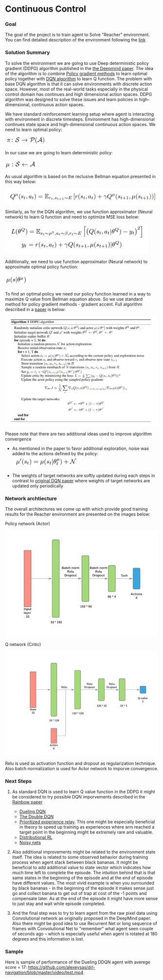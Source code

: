 [//]: # (Image References)

[image1]: images/policy.png "Policy"
[image2]: images/deterministic-policy.png "Deterministic-policy"
[image3]: images/bellman.png "Bellman"
[image4]: images/mseloss.png "Loss"
[image5]: images/policy2.png "Policy"
[image6]: images/algorithm.png "Algorithm"
[image7]: images/noise.png "Noise"
[image8]: images/actor.png "Actor"
[image9]: images/critic.png "Critic"

#  Continuous Control

### Goal

The goal of the project is to train agent to Solve "Reacher" environment. You can find detailed description of the environment following the [link](README.md) 

### Solution Summary

To solve the environment we are going to use Deep deterministic policy gradient (DDPG) algorithm published in the [the Deepmind paper](https://arxiv.org/pdf/1509.02971.pdf). The idea of the algorithm is to combine [Policy gradient methods](http://www.scholarpedia.org/article/Policy_gradient_methods) to learn optimal policy together with [DQN algorithm](https://storage.googleapis.com/deepmind-media/dqn/DQNNaturePaper.pdf) to learn Q function. The problem with base DQN algorithm is that it can solve environments with discrete action space. However, most of the real-world tasks especially in the physical control domain has continues and high dimensional action spaces. DDPG algorithm was designed to solve these issues and learn policies in high-dimensional, continuous action spaces.

We have standard reinforcement learning setup where agent is interacting with environment in discrete timesteps. Environment has high-dimensional continues state space and high-dimensional continuous action spaces. We need to learn optimal policy:

![Policy][image1] 

In our case we are going to learn deterministic policy:

![Policy][image2] 

As usual algorithm is based on the reclusive Bellman equation presented in this way below:

![Bellman][image3] 

Similarly, as for the DQN algorithm, we use function approximator (Neural network) to learn Q function and need to optimize MSE loss below:

![MSE][image4] 

Additionally, we need to use function approximator (Neural network) to approximate optimal policy function:

![Policy][image5]

To find an optimal policy we need our policy function learned in a way to maximize Q value from Bellman equation above. So we use standard method for policy gradient methods - gradient accent. Full algorithm described in a [paper](https://arxiv.org/pdf/1509.02971.pdf) is below:

![Algorithm][image6]

Please note that there are two additional ideas used to improve algorithm convergence

- As mentioned in the paper to favor additional exploration, noise was added to the actions defined by the policy:
![Noise][image7]

- The weights of target networks are softly updated during each steps in contrast to [original DQN paper](https://storage.googleapis.com/deepmind-media/dqn/DQNNaturePaper.pdf) where weights of target networks are updated only periodically


### Network archtiecture

The overall architectures we come up with which provide good training results for the Reacher environment are presented on the images below:

Policy network (Actor)

![network architecture][image8]

Q network (Critic) 

![network architecture][image9]

Relu is used as activation function and dropout as regularization technique. Also batch normalization is used for Actor network to imporve convergence.


### Next Steps

1. As standard DQN is used to learn Q value function in the DDPG it might be considered to try possible DQN imporvements described in the [Rainbow paper](https://arxiv.org/pdf/1710.02298.pdf)

   - [Dueling DQN](https://arxiv.org/abs/1511.06581)
   - [The Double DQN](https://arxiv.org/abs/1509.06461)
   - [Prioritized experience relay](https://arxiv.org/abs/1511.05952). This one might be especially beneficial in theory to speed up   training as experiences where arm reached a target point in the beginning might be extremely rare and valuable.
   - [Distributional RL](https://arxiv.org/abs/1707.06887)
   - [Noisy nets](https://arxiv.org/abs/1706.10295)



2. Also additional improvements might be related to the environment state itself.  The idea is related to some observed behavior during training process when agent stack between black bananas. It might be beneficial to add additional value to state vector which indicates how much time left to complete the episode. The intuition behind that is that same states in the beginning of the episode and at the end of episode have different values. The most vivid example is when you surrounded by black bananas - in the beginning of the episode it makes sense just go and collect banana to get out of trap at cost of the -1 points and compensate later. As at the end of the episode it might have more sense to just stay and wait while episode completed.

3. And the final step was to try to learn agent from the raw pixel data using Convolutional network as originally proposed in the DeepMind paper.  Also there might be good idea to use Recurrent Net or long sequence of frames with Convolutional Net to "remember" what agent seen couple of seconds ago – which is especially useful when agent is rotated at 180 degrees and this information is lost.

### Sample 

Here is sample of performance of the Dueling DDQN agent with averege score = 17:  https://github.com/alexeysas/drl-navigation/blob/master/video/test.mp4

